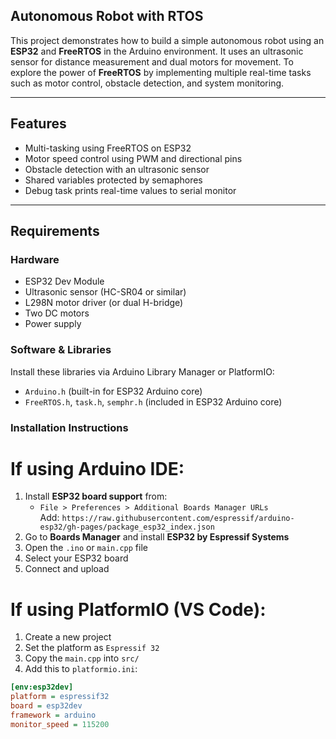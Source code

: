 ##  Autonomous Robot with RTOS

This project demonstrates how to build a simple autonomous robot using an **ESP32** and **FreeRTOS** in the Arduino environment. It uses an ultrasonic sensor for distance measurement and dual motors for movement. To explore the power of **FreeRTOS** by implementing multiple real-time tasks such as motor control, obstacle detection, and system monitoring.

---

##  Features

-  Multi-tasking using FreeRTOS on ESP32
-  Motor speed control using PWM and directional pins
-  Obstacle detection with an ultrasonic sensor
-  Shared variables protected by semaphores
-  Debug task prints real-time values to serial monitor

---

##  Requirements

###  Hardware

- ESP32 Dev Module
- Ultrasonic sensor (HC-SR04 or similar)
- L298N motor driver (or dual H-bridge)
- Two DC motors
- Power supply

###  Software & Libraries

Install these libraries via Arduino Library Manager or PlatformIO:

- `Arduino.h` (built-in for ESP32 Arduino core)
- `FreeRTOS.h`, `task.h`, `semphr.h` (included in ESP32 Arduino core)

###  Installation Instructions

#  If using **Arduino IDE**:
1. Install **ESP32 board support** from:
   - `File > Preferences > Additional Boards Manager URLs`  
     Add: `https://raw.githubusercontent.com/espressif/arduino-esp32/gh-pages/package_esp32_index.json`
2. Go to **Boards Manager** and install **ESP32 by Espressif Systems**
3. Open the `.ino` or `main.cpp` file
4. Select your ESP32 board
5. Connect and upload

# If using **PlatformIO (VS Code)**:

1. Create a new project
2. Set the platform as `Espressif 32`
3. Copy the `main.cpp` into `src/`
4. Add this to `platformio.ini`:

```ini
[env:esp32dev]
platform = espressif32
board = esp32dev
framework = arduino
monitor_speed = 115200
